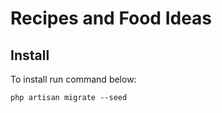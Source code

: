 # Recipes and Food Ideas

## Install

To install run command below:
````
php artisan migrate --seed
````
